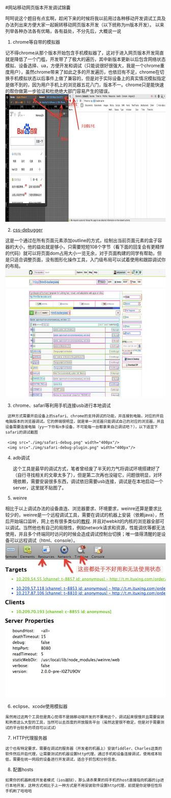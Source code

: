 #网站移动网页版本开发调试锦囊

   
   呵呵说这个题目有点玄啊，趁闲下来的时候将我以前用过各种移动开发调试工具及办法列出来方便大家一起婉转移动网页版本开发（以下统称为m版本开发）。
   以来列举各种办法各有优略，各有益处，不分先后，大概说一说
   
   1. chrome等自带的模拟器
   
   记不得chrome从那个版本开始包含手机模拟器了，这对于进入网页版本开发简直就是降低了一个门槛，开发带了了极大的遍历，其中新版本更新以后包含网络状态模拟、设备选择、ua，方便开发和调试（只能说很好很强大，我是一个chrome重度用户），虽然chrome带来了如此之多的开发遍历，也依旧有不足，chrome在切换手机模拟状态以后事件上做了兼容的，但是对于实际设备上的真实情况模拟指定是做不到的，因为用户手机上的浏览器五花八门，版本不一。chrome只是能快速的帮你做第一步验证和杜绝绝大部门容易产生的错误。
       <img src="./img/chrome-debug.png" width="800px" height="400px"/>
   
   2. <a href="https://gist.github.com/addyosmani/fd3999ea7fce242756b1">css-debugger</a>
   
   这是一个通过在所有页面元素添加outline的方式，绘制出当前页面元素的盒子容器的大小，他的益处就是够小，只需要短短108个字节（看下面的回复会有更精悍的代码）就可以将页面dom占用大小一览无余，对于页面构建的同学有帮助，但是只适合调整页面，没有图形化操作工具，入门级布局可以试着使用和跟踪调试你的布局。
    <img src="./img/css-debug.png" width="800px" height="400px"/>
    
   
   3. chrome、safari等利用手机连接usb进行本地调试
      
   	 这种方式需要开启设备上的safari、chrome的支持调试的功能，并连接到电脑，对应的开启电脑版本的浏览器调试。它的弊端很明显，就是单一浏览器只能调试自己的对应的浏览器，并且设备需要连接电脑（yy一下你有n多设备，不可能每一台都拿来自己调试吧？），以下适宜下safari的调试截图
   	 
   	 <img src="./img/safari-debug.png" width="400px"/>
   	 <img src="./img/safari-debug-plugin.png" width="400px"/>     
   	 
   4. adb调试
   
      这个工具是最早的调试方式，笔者曾经废了半天的力气将调试环境搭建好了（自行寻找相关的文章太多了），但是第二次再也没碰它，问题很明显，对环境依赖，需要安装很多东西，调试依旧需要usb连接，调试是在本地启动一个server，这里就不贴图了。
       
   5. weinre
   
   相比于以上调试办法的设备直连、浏览器要求、环境要求，weinre还算是要求比较少的，weinre是一个远程调试工具，需要在调试的机器上安装（依赖java），然后开始端口监听，网上也有很多类似的<a href="http://www.cnblogs.com/duanhuajian/archive/2012/10/28/2743832.html">教程</a>. 并且对webkit的内核的浏览器全部可以调试。当然他也有自己的局限性，例如network请求和资源，性能调优等都无法使用，并且多个终端同时访问的时候会造成调试控制台切换；唯一值得清醒的是设备可以远程调试（html、console）。
    <img src="./img/weinre-debug.png"/>
   
   6. eclipse、xcode使用模拟器
   
    虽然用过这两个工具但是真心觉得不是搞移动端开发的不要用这个，调试起来很慢并且需要安装和熟悉这么大型的工具，当然可以去百度的开放服务平台（虽然这里很不稳定，但是对于需要测试的平台较多的项目可以试试）
    
   7.  HTTP代理服务器
    
    这个也有特定要求，需要在调试的服务器（开发者的机器上）安装fiddler、Charles这类的软件然后开启代理，让需要测试的机器设置http代理，通过手机和设备连接调试，使用成本较低，需要在统一网段的设备进行开发调试，适合于抓包和分析信息。
    
   8. 配置hosts
    
    如果你的机器刷成开发者模式（ios越狱），那么请赤果果的将手机的host直接指向机器的ip进行本地开发，这种方式相比于上一种方式是不用安装软件设置http代理，前提是你足够任性将手机刷了哈哈哈
    
    
    
    
    
     
   
   
    
   	 

